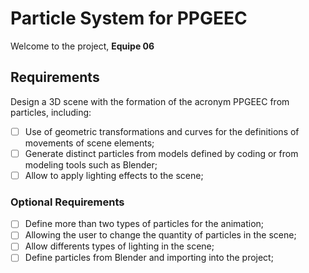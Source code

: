 # Particle System for PPGEEC

Welcome to the project, **Equipe 06**

## Requirements

Design a 3D scene with the formation of the acronym PPGEEC from particles, including:

- [ ] Use of geometric transformations and curves for the definitions of movements of scene elements;
- [ ] Generate distinct particles from models defined by coding or from modeling tools such as Blender;
- [ ] Allow to apply lighting effects to the scene;

### Optional Requirements

- [ ] Define more than two types of particles for the animation;
- [ ] Allowing the user to change the quantity of particles in the scene;
- [ ] Allow differents types of lighting in the scene;
- [ ] Define particles from Blender and importing into the project;
